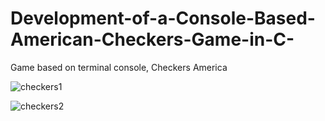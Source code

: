 # Development-of-a-Console-Based-American-Checkers-Game-in-C-
Game based on terminal console, Checkers America

![checkers1](https://github.com/Muhammadhidayatullahaspar/Development-of-a-Console-Based-American-Checkers-Game-in-C-/assets/100209360/270aad67-2b3c-487e-8be9-870d20bb9c53)

![checkers2](https://github.com/Muhammadhidayatullahaspar/Development-of-a-Console-Based-American-Checkers-Game-in-C-/assets/100209360/1e4043f9-286b-4a95-a87e-60328d0024bd)
